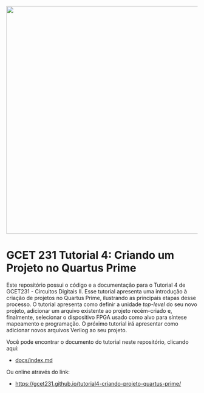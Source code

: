 <p align="center"><img src="https://i.loli.net/2021/04/24/IJfWhy4qZLFmBrz.jpg" width="600"/></p>

# GCET 231 Tutorial 4: Criando um Projeto no Quartus Prime

Este repositório possui o código e a documentação para o Tutorial 4 de GCET231 - Circuitos Digitais II. Esse tutorial apresenta uma introdução à criação de projetos no Quartus Prime, ilustrando as principais etapas desse processo. O tutorial apresenta como definir a unidade _top-level_ do seu novo projeto, adicionar um arquivo existente ao projeto recém-criado e, finalmente, selecionar o dispositivo FPGA usado como alvo para síntese mapeamento e programação. O próximo tutorial irá apresentar como adicionar novos arquivos Verilog ao seu projeto.

Você pode encontrar o documento do tutorial neste repositório, clicando aqui:

- [docs/index.md](docs/index.md)

Ou online através do link:

- https://gcet231.github.io/tutorial4-criando-projeto-quartus-prime/
